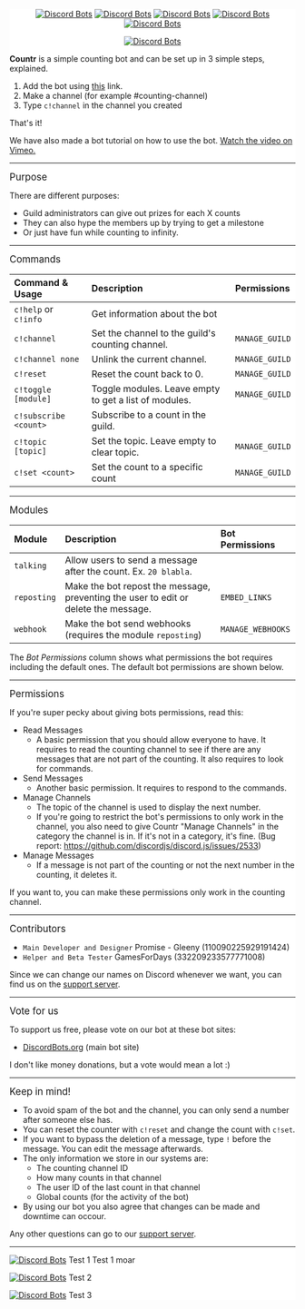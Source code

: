 <div style="background:white url(https://i.imgur.com/QiCG7sd.png) repeat fixed;">
<div align="center">
  
[![Discord Bots](https://discordbots.org/api/widget/status/467377486141980682.svg)](https://discordbots.org/bot/467377486141980682) [![Discord Bots](https://discordbots.org/api/widget/servers/467377486141980682.svg)](https://discordbots.org/bot/467377486141980682) [![Discord Bots](https://discordbots.org/api/widget/upvotes/467377486141980682.svg)](https://discordbots.org/bot/467377486141980682) [![Discord Bots](https://discordbots.org/api/widget/lib/467377486141980682.svg)](https://discordbots.org/bot/467377486141980682) [![Discord Bots](https://discordbots.org/api/widget/owner/467377486141980682.svg)](https://discordbots.org/bot/467377486141980682)

[![Discord Bots](https://discordbots.org/api/widget/467377486141980682.svg)](https://discordbots.org/bot/countr)

</div>

**Countr** is a simple counting bot and can be set up in 3 simple steps, explained.
1. Add the bot using [this](https://discordapp.com/api/oauth2/authorize?client_id=467377486141980682&permissions=11280&scope=bot) link. 
2. Make a channel (for example #counting-channel)
3. Type `c!channel` in the channel you created

That's it!

We have also made a bot tutorial on how to use the bot. [Watch the video on Vimeo.](https://vimeo.com/280228205)
** **
<big>Purpose</big>

There are different purposes:
- Guild administrators can give out prizes for each X counts
- They can also hype the members up by trying to get a milestone
- Or just have fun while counting to infinity.

** **
<big>Commands</big>

| Command & Usage       | Description                                           | Permissions    |
|:----------------------|:------------------------------------------------------|:---------------|
| `c!help` or `c!info`  | Get information about the bot                         |
| `c!channel`           | Set the channel to the guild's counting channel.      | `MANAGE_GUILD` |
| `c!channel none`      | Unlink the current channel.                           | `MANAGE_GUILD` |
| `c!reset`             | Reset the count back to 0.                            | `MANAGE_GUILD` |
| `c!toggle [module]`   | Toggle modules. Leave empty to get a list of modules. | `MANAGE_GUILD` |
| `c!subscribe <count>` | Subscribe to a count in the guild.                    |
| `c!topic [topic]`     | Set the topic. Leave empty to clear topic.            | `MANAGE_GUILD` |
| `c!set <count>`       | Set the count to a specific count                     | `MANAGE_GUILD` |

** **
<big>Modules</big>

| Module      | Description                                                                          | Bot Permissions   |
|:------------|:-------------------------------------------------------------------------------------|:------------------|
| `talking`   | Allow users to send a message after the count. Ex. `20 blabla`.                      |
| `reposting` | Make the bot repost the message, preventing the user to edit or delete the message.  | `EMBED_LINKS`     |
| `webhook`   | Make the bot send webhooks (requires the module `reposting`)                         | `MANAGE_WEBHOOKS` |

The *Bot Permissions* column shows what permissions the bot requires including the default ones. The default bot permissions are shown below.

** **
<big>Permissions</big>

If you're super pecky about giving bots permissions, read this:
- Read Messages
	- A basic permission that you should allow everyone to have. It requires to read the counting channel to see if there are any messages that are not part of the counting. It also requires to look for commands.
- Send Messages
	- Another basic permission. It requires to respond to the commands.
- Manage Channels
	- The topic of the channel is used to display the next number.
	- If you're going to restrict the bot's permissions to only work in the channel, you also need to give Countr "Manage Channels" in the category the channel is in. If it's not in a category, it's fine. (Bug report: https://github.com/discordjs/discord.js/issues/2533) 
- Manage Messages
	- If a message is not part of the counting or not the next number in the counting, it deletes it.

If you want to, you can make these permissions only work in the counting channel.

** **
<big>Contributors</big>

- `Main Developer and Designer` Promise - Gleeny (110090225929191424)
- `Helper and Beta Tester` GamesForDays (332209233577771008)

Since we can change our names on Discord whenever we want, you can find us on the [support server](https://discord.gg/JbHX5U3).

** **
<big>Vote for us</big>

To support us free, please vote on our bot at these bot sites:
- [DiscordBots.org](https://discordbots.org/bot/countr) (main bot site)

I don't like money donations, but a vote would mean a lot :)

** **
<big>Keep in mind!</big>

- To avoid spam of the bot and the channel, you can only send a number after someone else has.
- You can reset the counter with `c!reset` and change the count with `c!set`.
- If you want to bypass the deletion of a message, type `!` before the message. You can edit the message afterwards.
- The only information we store in our systems are:
	- The counting channel ID
	- How many counts in that channel
	- The user ID of the last count in that channel
	- Global counts (for the activity of the bot)
- By using our bot you also agree that changes can be made and downtime can occour.

Any other questions can go to our [support server](https://discord.gg/JbHX5U3).

** **

[![Discord Bots](https://discordbots.org/api/widget/467377486141980682.svg)](https://discordbots.org/bot/countr) Test 1
Test 1 moar

[![Discord Bots](https://discordbots.org/api/widget/472842075310653447.svg)](https://discordbots.org/bot/472842075310653447) Test 2

[![Discord Bots](https://discordbots.org/api/widget/475041313515896873.svg)](https://discordbots.org/bot/475041313515896873) Test 3